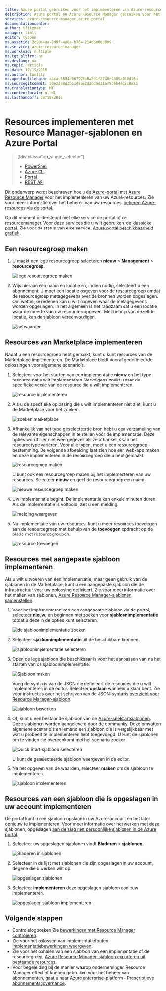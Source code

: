 ```yaml
---
title: Azure portal gebruiken voor het implementeren van Azure-resources | Microsoft Docs
description: Azure portal en Azure Resource Manager gebruiken voor het implementeren van uw resources.
services: azure-resource-manager,azure-portal
documentationcenter: 
author: tfitzmac
manager: timlt
editor: tysonn
ms.assetid: 2c98a4aa-8d9f-4a0a-b764-214dbe8ed009
ms.service: azure-resource-manager
ms.workload: multiple
ms.tgt_pltfrm: na
ms.devlang: na
ms.topic: article
ms.date: 12/19/2016
ms.author: tomfitz
ms.openlocfilehash: a4cac5834c667976b0a2d1f2748e4309a166d16a
ms.sourcegitcommit: 50e23e8d3b1148ae2d36dad3167936b4e52c8a23
ms.translationtype: MT
ms.contentlocale: nl-NL
ms.lasthandoff: 08/18/2017
---
```

# <a name="deploy-resources-with-resource-manager-templates-and-azure-portal"></a>Resources implementeren met Resource Manager-sjablonen en Azure Portal
> [!div class="op_single_selector"]
> * [PowerShell](resource-group-template-deploy.md)
> * [Azure CLI](resource-group-template-deploy-cli.md)
> * [Portal](resource-group-template-deploy-portal.md)
> * [REST API](resource-group-template-deploy-rest.md)
> 
> 

Dit onderwerp wordt beschreven hoe u de [Azure-portal](https://portal.azure.com) met [Azure Resource Manager](resource-group-overview.md) voor het implementeren van uw Azure-resources. Zie voor meer informatie over het beheren van uw resources, [beheren Azure-resources via de portal](resource-group-portal.md).

Op dit moment ondersteunt niet elke service de portal of de resourcemanager. Voor deze services die u wilt gebruiken, de [klassieke portal](https://manage.windowsazure.com). Zie voor de status van elke service, [Azure portal beschikbaarheid grafiek](https://azure.microsoft.com/features/azure-portal/availability/).

## <a name="create-resource-group"></a>Een resourcegroep maken
1. U maakt een lege resourcegroep selecteren **nieuw** > **Management** > **resourcegroep**.
   
    ![lege resourcegroep maken](./media/resource-group-template-deploy-portal/create-empty-group.png)
2. Wijs hieraan een naam en locatie en, indien nodig, selecteert u een abonnement. U moet een locatie opgeven voor de resourcegroep omdat de resourcegroep metagegevens over de bronnen worden opgeslagen. Om wettelijke redenen kan u wilt opgeven waar de metagegevens worden opgeslagen. In het algemeen is het raadzaam dat u een locatie waar de meeste van uw resources opgeven. Met behulp van dezelfde locatie, kan de sjabloon vereenvoudigen.
   
    ![setwaarden](./media/resource-group-template-deploy-portal/set-group-properties.png)

## <a name="deploy-resources-from-marketplace"></a>Resources van Marketplace implementeren
Nadat u een resourcegroep hebt gemaakt, kunt u kunt resources van de Marketplace implementeren. De Marketplace biedt vooraf gedefinieerde oplossingen voor algemene scenario's.

1. Selecteer voor het starten van een implementatie **nieuw** en het type resource dat u wilt implementeren. Vervolgens zoekt u naar de specifieke versie van de resource die u wilt implementeren.
   
    ![resource implementeren](./media/resource-group-template-deploy-portal/deploy-resource.png)
2. Als u de specifieke oplossing die u wilt implementeren niet ziet, kunt u de Marketplace voor het zoeken.
   
    ![zoeken marketplace](./media/resource-group-template-deploy-portal/search-resource.png)
3. Afhankelijk van het type geselecteerde bron hebt u een verzameling van de relevante eigenschappen in te stellen vóór de implementatie. Deze opties wordt hier niet weergegeven als ze afhankelijk van het resourcetype variëren. Voor alle typen, moet u een resourcegroep bestemming. De volgende afbeelding laat zien hoe een web-app maken en deze implementeren in de resourcegroep die u hebt gemaakt.
   
    ![resourcegroep maken](./media/resource-group-template-deploy-portal/select-existing-group.png)
   
    U kunt ook een resourcegroep maken bij het implementeren van uw resources. Selecteer **nieuw** en geef de resourcegroep een naam.
   
    ![nieuwe resourcegroep maken](./media/resource-group-template-deploy-portal/select-new-group.png)
4. Uw implementatie begint. De implementatie kan enkele minuten duren. Als de implementatie is voltooid, ziet u een melding.
   
    ![melding weergeven](./media/resource-group-template-deploy-portal/view-notification.png)
5. Na implementatie van uw resources, kunt u meer resources toevoegen aan de resourcegroep met behulp van de **toevoegen** opdracht op de blade met resourcegroepen.
   
    ![resource toevoegen](./media/resource-group-template-deploy-portal/add-resource.png)

## <a name="deploy-resources-from-custom-template"></a>Resources met aangepaste sjabloon implementeren
Als u wilt uitvoeren van een implementatie, maar geen gebruik van de sjablonen in de Marketplace, kunt u een aangepaste sjabloon die de infrastructuur voor uw oplossing definieert. Zie voor meer informatie over het maken van sjablonen, [Azure Resource Manager-sjablonen samenstellen](resource-group-authoring-templates.md).

1. Voor het implementeren van een aangepaste sjabloon via de portal, selecteer **nieuw**, en beginnen met zoeken voor **sjabloonimplementatie** totdat u deze in de opties kunt selecteren.
   
    ![de sjabloonimplementatie zoeken](./media/resource-group-template-deploy-portal/search-template.png)
2. Selecteer **sjabloonimplementatie** uit de beschikbare bronnen.
   
    ![sjabloonimplementatie selecteren](./media/resource-group-template-deploy-portal/select-template.png)
3. Open de lege sjabloon die beschikbaar is voor het aanpassen van na het starten van de sjabloonimplementatie.
   
    ![Sjabloon maken](./media/resource-group-template-deploy-portal/show-custom-template.png)
   
    Voeg de syntaxis van de JSON die definieert de resources die u wilt implementeren in de editor. Selecteer **opslaan** wanneer u klaar bent. Zie voor instructies over het schrijven van de JSON-syntaxis [overzicht voor Resource Manager-sjabloon](resource-manager-template-walkthrough.md).
   
    ![sjabloon bewerken](./media/resource-group-template-deploy-portal/edit-template.png)
4. Of, kunt u een bestaande sjabloon van de [Azure-snelstartsjablonen](https://azure.microsoft.com/documentation/templates/). Deze sjablonen worden aangeleverd door de community. Deze omvatten algemene scenario's en iemand een sjabloon die is vergelijkbaar met wat u probeert te implementeren hebt toegevoegd. U kunt de sjablonen om te vinden die overeenkomt met het scenario zoeken.
   
    ![Quick Start-sjabloon selecteren](./media/resource-group-template-deploy-portal/select-quickstart-template.png)
   
    U kunt de geselecteerde sjabloon weergeven in de editor.
5. Na het opgeven van de waarden, selecteer **maken** om de sjabloon te implementeren. 
   
    ![sjabloon implementeren](./media/resource-group-template-deploy-portal/create-custom-deploy.png)

## <a name="deploy-resources-from-a-template-saved-to-your-account"></a>Resources van een sjabloon die is opgeslagen in uw account implementeren
De portal kunt u een sjabloon opslaan in uw Azure-account en het later opnieuw te implementeren. Voor meer informatie over het werken met deze sjablonen, opgeslagen [aan de slag met persoonlijke sjablonen in de Azure portal](../marketplace-consumer/mytemplates-getstarted.md).

1. Selecteer uw opgeslagen sjablonen vindt **Bladeren** > **sjablonen**.
   
    ![Bladeren in sjablonen](./media/resource-group-template-deploy-portal/browse-templates.png)
2. Selecteer in de lijst met sjablonen die zijn opgeslagen in uw account, degene die u werken wilt op.
   
    ![opgeslagen sjablonen](./media/resource-group-template-deploy-portal/saved-templates.png)
3. Selecteer **implementeren** deze opgeslagen sjabloon opnieuw implementeren.
   
    ![opgeslagen sjabloon implementeren](./media/resource-group-template-deploy-portal/deploy-saved-template.png)

## <a name="next-steps"></a>Volgende stappen
* Controlelogboeken Zie [bewerkingen met Resource Manager controleren](resource-group-audit.md).
* Zie voor het oplossen van implementatiefouten [implementatiebewerkingen weergeven](resource-manager-deployment-operations.md).
* Zie voor het ophalen van een sjabloon van een implementatie of de resourcegroep, [Azure Resource Manager-sjabloon exporteren uit bestaande resources](resource-manager-export-template.md).
* Voor begeleiding bij de manier waarop ondernemingen Resource Manager effectief kunnen gebruiken voor het beheer van abonnementen, gaat u naar [Azure enterprise-platform - Prescriptieve abonnementsgovernance](resource-manager-subscription-governance.md).

